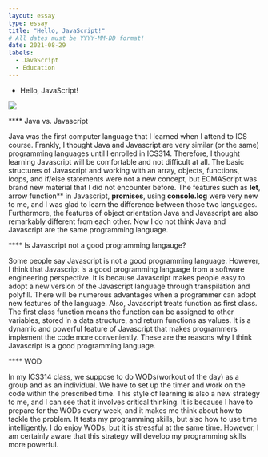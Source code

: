 ```yaml
---
layout: essay
type: essay
title: "Hello, JavaScript!"
# All dates must be YYYY-MM-DD format!
date: 2021-08-29
labels:
  - JavaScript
  - Education
---
```



* Hello, JavaScript!

<img class="ui centered image medium rounded" src="{{ site.baseurl }}/images/javascript_image.png">

**** Java vs. Javascript

Java was the first computer language that I learned when I attend to ICS course. Frankly, I thought Java and Javascript are very similar (or the same) programming languages until I enrolled in ICS314. Therefore, I thought learning Javascript will be comfortable and not difficult at all. The basic structures of Javascript and working with an array, objects, functions, loops, and if/else statements were not a new concept, but  ECMAScript was brand new material that I did not encounter before. The features such as **let**, arrow function** in Javascript, **promises**, using **console.log** were very new to me, and I was glad to learn the difference between those two languages. Furthermore, the features of object orientation Java and Javascript are also remarkably different from each other. Now I do not think Java and Javascript are the same programming language.


**** Is Javascript not a good programming langauge?

Some people say Javascript is not a good programming language. However, I think that Javascript is a good programming language from a software engineering perspective. It is because Javascript makes people easy to adopt a new version of the Javascript language through transpilation and polyfill. There will be numerous advantages when a programmer can adopt new features of the language. Also, Javascript treats function as first class. The first class function means the function can be assigned to other variables, stored in a data structure, and return functions as values. It is a dynamic and powerful feature of Javascript that makes programmers implement the code more conveniently. These are the reasons why I think Javascript is a good programming language.


**** WOD

In my ICS314 class, we suppose to do WODs(workout of the day) as a group and as an individual. We have to set up the timer and work on the code within the prescribed time. This style of learning is also a new strategy to me, and I can see that it involves critical thinking. It is because I have to prepare for the WODs every week, and it makes me think about how to tackle the problem. It tests my programming skills, but also how to use time intelligently. I do enjoy WODs, but it is stressful at the same time. However, I am certainly aware that this strategy will develop my programming skills more powerful.









